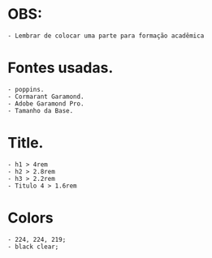 # OBS:
    - Lembrar de colocar uma parte para formação acadêmica

# Fontes usadas.

    - poppins.
    - Cormarant Garamond.
    - Adobe Garamond Pro.
    - Tamanho da Base.

# Title. 
    - h1 > 4rem
    - h2 > 2.8rem
    - h3 > 2.2rem
    - Titulo 4 > 1.6rem

# Colors
    - 224, 224, 219;
    - black clear;